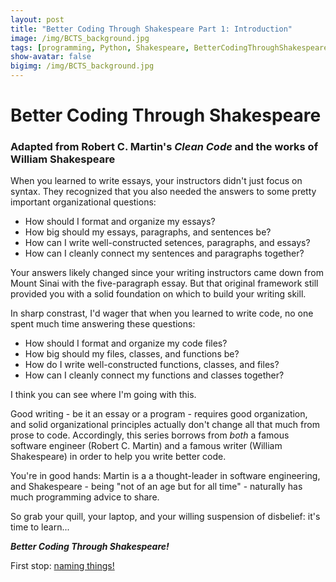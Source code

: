 ```yaml
---
layout: post
title: "Better Coding Through Shakespeare Part 1: Introduction"
image: /img/BCTS_background.jpg
tags: [programming, Python, Shakespeare, BetterCodingThroughShakespeare]
show-avatar: false
bigimg: /img/BCTS_background.jpg
---
```


# **Better Coding Through Shakespeare**
### **Adapted from Robert C. Martin's *Clean Code* and the works of William Shakespeare**

When you learned to write essays, your instructors didn't just focus on syntax. They recognized that you also needed the answers to some pretty important organizational questions:

- How should I format and organize my essays?
- How big should my essays, paragraphs, and sentences be?
- How can I write well-constructed setences, paragraphs, and essays?
- How can I cleanly connect my sentences and paragraphs together?

Your answers likely changed since your writing instructors came down from Mount Sinai with the five-paragraph essay. But that original framework still provided you with a solid foundation on which to build your writing skill.

In sharp constrast, I'd wager that when you learned to write code, no one spent much time answering these questions:

- How should I format and organize my code files?
- How big should my files, classes, and functions be?
- How do I write well-constructed functions, classes, and files?
- How can I cleanly connect my functions and classes together?

I think you can see where I'm going with this. 

Good writing - be it an essay or a program - requires good organization, and solid organizational principles actually don't change all that much from prose to code. Accordingly, this series borrows from *both* a famous software engineer (Robert C. Martin) and a famous writer (William Shakespeare) in order to help you write better code. 

You're in good hands: Martin is a a thought-leader in software engineering, and Shakespeare - being "not of an age but for all time" - naturally has much programming advice to share.

So grab your quill, your laptop, and your willing suspension of disbelief: it's time to learn...

***Better Coding Through Shakespeare!***

First stop: [naming things!](/_posts/2018-08-18-bcts-naming)

